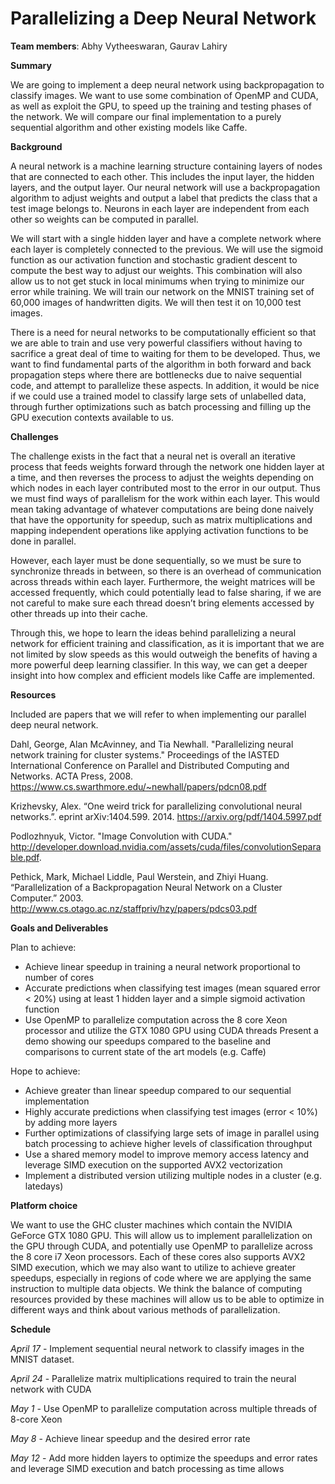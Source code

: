 # Parallelizing a Deep Neural Network


**Team members**: Abhy Vytheeswaran, Gaurav Lahiry 


**Summary**

We are going to implement a deep neural network using backpropagation to classify images. We want to use some combination of OpenMP and CUDA, as well as exploit the GPU, to speed up the training and testing phases of the network. We will compare our final implementation to a purely sequential algorithm and other existing models like Caffe.

**Background**

A neural network is a machine learning structure containing layers of nodes that are connected to each other. This includes the input layer, the hidden layers, and the output layer. Our neural network will use a backpropagation algorithm to adjust weights and output a label that predicts the class that a test image belongs to. Neurons in each layer are independent from each other so weights can be computed in parallel.

We will start with a single hidden layer and have a complete network where each layer is completely connected to the previous. We will use the sigmoid function as our activation function and stochastic gradient descent to compute the best way to adjust our weights. This combination will also allow us to not get stuck in local minimums when trying to minimize our error while training. We will train our network on the MNIST training set of 60,000 images of handwritten digits. We will then test it on 10,000 test images.  

There is a need for neural networks to be computationally efficient so that we are able to train and use very powerful classifiers without having to sacrifice a great deal of time to waiting for them to be developed. Thus, we want to find fundamental parts of the algorithm in both forward and back propagation steps where there are bottlenecks due to naive sequential code, and attempt to parallelize these aspects. In addition, it would be nice if we could use a trained model to classify large sets of unlabelled data, through further optimizations such as batch processing and filling up the GPU execution contexts available to us.

**Challenges** 

The challenge exists in the fact that a neural net is overall an iterative process that feeds weights forward through the network one hidden layer at a time, and then reverses the process to adjust the weights depending on which nodes in each layer contributed most to the error in our output. Thus we must find ways of parallelism for the work within each layer. This would mean taking advantage of whatever computations are being done naively that have the opportunity for speedup, such as matrix multiplications and mapping independent operations like applying activation functions to be done in parallel. 

However, each layer must be done sequentially, so we must be sure to synchronize threads in between, so there is an overhead of communication across threads within each layer. Furthermore, the weight matrices will be accessed frequently, which could potentially lead to false sharing, if we are not careful to make sure each thread doesn’t bring elements accessed by other threads up into their cache. 

Through this, we hope to learn the ideas behind parallelizing a neural network for efficient training and classification, as it is important that we are not limited by slow speeds as this would outweigh the benefits of having a more powerful deep learning classifier. In this way, we can get a deeper insight into how complex and efficient models like Caffe are implemented.

**Resources** 

Included are papers that we will refer to when implementing our parallel deep neural network. 

Dahl, George, Alan McAvinney, and Tia Newhall. "Parallelizing neural network training for cluster systems." Proceedings of the IASTED International Conference on Parallel and Distributed Computing and Networks. ACTA Press, 2008.
https://www.cs.swarthmore.edu/~newhall/papers/pdcn08.pdf

Krizhevsky, Alex. “One weird trick for parallelizing convolutional neural networks.”. eprint arXiv:1404.599. 2014.
https://arxiv.org/pdf/1404.5997.pdf 

Podlozhnyuk, Victor. "Image Convolution with CUDA."  
http://developer.download.nvidia.com/assets/cuda/files/convolutionSeparable.pdf.

Pethick, Mark, Michael Liddle, Paul Werstein, and Zhiyi Huang. “Parallelization of a Backpropagation Neural Network on a Cluster Computer.” 2003. 
http://www.cs.otago.ac.nz/staffpriv/hzy/papers/pdcs03.pdf 

**Goals and Deliverables** 

Plan to achieve:
* Achieve linear speedup in training a neural network proportional to number of cores
* Accurate predictions when classifying test images (mean squared error < 20%) using at least 1 hidden layer and a simple sigmoid activation function
* Use OpenMP to parallelize computation across the 8 core Xeon processor and utilize the GTX 1080 GPU using CUDA threads
Present a demo showing our speedups compared to the baseline and comparisons to current state of the art models (e.g. Caffe)

Hope to achieve:
* Achieve greater than linear speedup compared to our sequential implementation
* Highly accurate predictions when classifying test images (error < 10%) by adding more layers
* Further optimizations of classifying large sets of image in parallel using batch processing to achieve higher levels of classification throughput
* Use a shared memory model to improve memory access latency and leverage SIMD execution on the supported AVX2 vectorization
* Implement a distributed version utilizing multiple nodes in a cluster (e.g. latedays)

**Platform choice**

We want to use the GHC cluster machines which contain the NVIDIA GeForce GTX 1080 GPU. This will allow us to implement parallelization on the GPU through CUDA, and potentially use OpenMP to parallelize across the 8 core i7 Xeon processors. Each of these cores also supports AVX2 SIMD execution, which we may also want to utilize to achieve greater speedups, especially in regions of code where we are applying the same instruction to multiple data objects. We think the balance of computing resources provided by these machines will allow us to be able to optimize in different ways and think about various methods of parallelization. 

**Schedule** 

*April 17*  - Implement sequential neural network to classify images in the MNIST dataset.

*April 24*  - Parallelize matrix multiplications required to train the neural network with CUDA

*May 1* - Use OpenMP to parallelize computation across multiple threads of 8-core Xeon

*May 8* - Achieve linear speedup and the desired error rate

*May 12* - Add more hidden layers to optimize the speedups and error rates and leverage SIMD execution and batch processing as time allows
